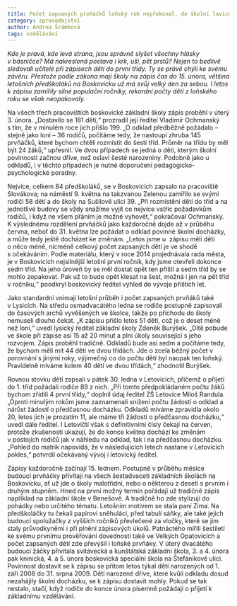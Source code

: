 ```yaml
---
title: Počet zapsaných prvňáčků loňský rok nepřekonal, do školní lavice v září usedne i několik pětiletých
category: zpravodajství
author: Andrea Šrámková
tags: vzdělávání
---
```


*Kde je pravá, kde levá strana, jsou správně slyšet všechny hlásky v básničce? Má nakreslená postava i krk, uši, pět prstů? Nejen to bedlivě sledovali učitelé při zápisech dětí do první třídy. Ty se právě chýlí ke svému závěru. Přestože podle zákona mají školy na zápis čas do 15. února, většina letošních předškoláků na Boskovicku už má svůj velký den za sebou. I letos k zápisu zamířily silné populační ročníky, rekordní počty dětí z loňského roku se však neopakovaly.*

Na všech třech pracovištích boskovické základní školy zápis proběhl v úterý 3. února. „Dostavilo se 181 dětí,“ prozradil její ředitel Vladimír Ochmanský s tím, že v minulém roce jich přišlo 199. „O odklad předběžně požádalo – stejně jako loni – 36 rodičů, počítáme tedy, že nastoupí zhruba 145 prvňáčků, které bychom chtěli rozmístit do šesti tříd. Průměr na třídu by měl být 24 žáků,“ upřesnil. Ve dvou případech se jedná o děti, kterým školní povinnosti začnou dříve, než oslaví šesté narozeniny. Podobně jako u odkladů, i v těchto případech je nutné doporučení pedagogicko-psychologické poradny.

Nejvíce, celkem 84 předškoláků, se v Boskovicích zapsalo na pracoviště Slovákova; na náměstí 9. května na takzvanou Zelenou zamířilo se svými rodiči 58 dětí a do školy na Sušilově ulici 39. „Při rozmístění dětí do tříd a na jednotlivé budovy se vždy snažíme vyjít co nejvíce vstříc požadavkům rodičů, i když ne všem přáním je možné vyhovět,“ pokračoval Ochmanský. 
K výslednému rozdělení prvňáčků jako každoročně dojde až v průběhu června, neboť do 31. května lze požádat o odklad povinné školní docházky, a může tedy ještě docházet ke změnám. „Letos jsme u  zápisu měli dětí o něco méně, nicméně celkový počet zapsaných dětí je ve shodě s očekáváním. Podle materiálu, který v roce 2014 projednávala rada města, je v Boskovicích nejsilnější letošní první ročník, kdy jsme otevřeli dokonce sedm tříd. Na jeho úroveň by se měl dostat opět ten příští a sedm tříd by se mohlo zopakovat. Pak už to bude opět klesat na šest, možná i jen na pět tříd v ročníku,“ poodkryl boskovický ředitel výhled do vývoje příštích let.

Jako standardní vnímají letošní průběh i počet zapsaných prvňáků také v Lysicích. Na středu osmadvacátého ledna se rodiče postupně zapisovali do časových archů vyvěšených ve školce, takže po příchodu do školy nemuseli dlouho čekat. „K zápisu přišlo letos 51 dětí, což je o deset méně než loni,“ uvedl lysický ředitel základní školy Zdeněk Burýšek. „Dítě pobude ve škole při zápise asi 15 až 20 minut a plní úkoly související s jeho rozvojem. Zápis proběhl tradičně. Odkladů bude asi sedm a počítáme tedy, že bychom měli mít 44 dětí ve dvou třídách. Jde o zcela běžný počet v porovnání s jinými roky, výjimečný co do počtu dětí byl naopak ten loňský. Pravidelně míváme kolem 40 dětí ve dvou třídách,“ zhodnotil Burýšek.

Rovnou stovku dětí zapsali v pátek 30. ledna v Letovicích, přičemž o přijetí do 1. tříd požádali rodiče 89 z nich. „Při tomto předpokládaném počtu žáků bychom zřídili 4 první třídy,“ doplnil údaj ředitel ZŠ Letovice Miloš Randula. „Oproti minulým rokům jsme zaznamenali snížení počtu žádostí o odklad a nárůst žádostí o předčasnou docházku. Odkladů míváme zpravidla okolo 20, letos jich je prozatím 11, ale máme tři žádosti o předčasnou docházku,“ uvedl dále ředitel. I Letovičtí však s definitivními čísly čekají na červen, protože zkušenosti ukazují, že do konce května dochází ke změnám v postojích rodičů jak v náhledu na odklad, tak i na předčasnou docházku. „Pohled do matrik napovídá, že v následujících letech nastane v Letovicích pokles,“ potvrdil očekávaný vývoj i letovický ředitel.

Zápisy každoročně začínají 15. lednem. Postupně v průběhu měsíce budoucí prvňáčky přivítají na všech šestadvaceti základních školách na Boskovicku, ať už jde o školy malotřídní, nebo o některou z deseti s prvním i druhým stupněm. Hned na první možný termín pořádají už tradičně zápis například na základní škole v Benešově. A tradičně ho zde stylizují do pohádky nebo určitého tématu. Letošním motivem se stala paní Zima. Na předškoláčky tu čekali papíroví sněhuláci, před tabulí sáňky, ale také jejich budoucí spolužačky z vyšších ročníků převlečené za vločky, které se jim staly průvodkyněmi i při plnění zápisových úkolů. Patnáctého mířili šestiletí ke svému prvnímu prověřování dovedností také ve Velkých Opatovicích a počet zapsaných dětí zde převýšil i loňské prvňáky. V úterý dvacátého budoucí žáčky přivítala svitávecká a kunštátská základní škola, 3. a 4. února pak knínická, 4. a 5. února boskovická speciální škola na Štefánikově ulici. Povinnost dostavit se k zápisu se přitom letos týkal dětí narozených od 1. září 2008 do 31. srpna 2009. Děti narozené dříve, které kvůli odkladu dosud nezahájily školní docházku, se k zápisu dostavit mohly. Pokud se tak nestalo, stačí, když rodiče do konce února písemně požádají o přijetí k základnímu vzdělávání.
